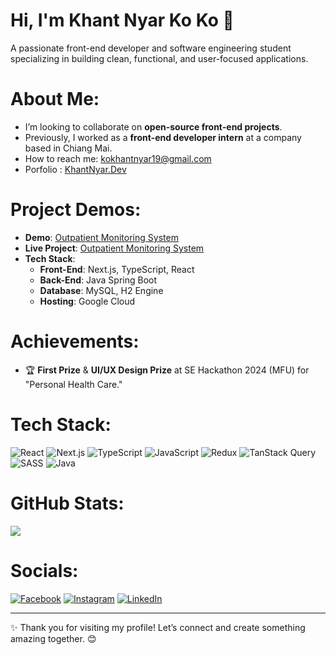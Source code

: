 # Hi, I'm Khant Nyar Ko Ko 👋

A passionate front-end developer and software engineering student specializing in building clean, functional, and user-focused applications.

# About Me:
-  I’m looking to collaborate on **open-source front-end projects**.
-  Previously, I worked as a **front-end developer intern** at a company based in Chiang Mai.
-  How to reach me: kokhantnyar19@gmail.com
-  Porfolio : [KhantNyar.Dev](https://khantnyar-dev.vercel.app/)

# Project Demos:
- **Demo**: [Outpatient Monitoring System](https://drive.google.com/file/d/1SN-42gzeUXD-4oX-zcoBKxEOwjSYx5R5/view?usp=drivesdk)
- **Live Project**: [Outpatient Monitoring System](https://oms-app-237489682555.us-central1.run.app/)
- **Tech Stack**:
  - **Front-End**: Next.js, TypeScript, React
  - **Back-End**: Java Spring Boot
  - **Database**: MySQL, H2 Engine
  - **Hosting**: Google Cloud

# Achievements:
- 🏆 **First Prize** & **UI/UX Design Prize** at SE Hackathon 2024 (MFU) for "Personal Health Care."

# Tech Stack:
![React](https://img.shields.io/badge/react-%2320232a.svg?style=flat&logo=react&logoColor=%2361DAFB) 
![Next.js](https://img.shields.io/badge/Next.js-black?style=flat&logo=next.js&logoColor=white) 
![TypeScript](https://img.shields.io/badge/typescript-%23007ACC.svg?style=flat&logo=typescript&logoColor=white) 
![JavaScript](https://img.shields.io/badge/javascript-%23323330.svg?style=flat&logo=javascript&logoColor=%23F7DF1E) 
![Redux](https://img.shields.io/badge/redux-%23593d88.svg?style=flat&logo=redux&logoColor=white) 
![TanStack Query](https://img.shields.io/badge/TanStack-FF4154?style=flat&logo=react-query&logoColor=white)
![SASS](https://img.shields.io/badge/SASS-hotpink.svg?style=flat&logo=SASS&logoColor=white) 
![Java](https://img.shields.io/badge/java-%23ED8B00.svg?style=flat&logo=openjdk&logoColor=white) 

# GitHub Stats:
![](https://github-readme-stats.vercel.app/api/top-langs/?username=Khant-Nyar-Ko-Ko&theme=dark&hide_border=false&include_all_commits=true&count_private=false&layout=compact)

# Socials:
[![Facebook](https://img.shields.io/badge/Facebook-%231877F2.svg?logo=Facebook&logoColor=white)](https://facebook.com/khantnyar.koko.16) 
[![Instagram](https://img.shields.io/badge/Instagram-%23E4405F.svg?logo=Instagram&logoColor=white)](https://instagram.com/knkk_2002) 
[![LinkedIn](https://img.shields.io/badge/LinkedIn-%230077B5.svg?logo=linkedin&logoColor=white)](https://linkedin.com/in/khant-nyar-ko-ko-b993b3195)

---

✨ Thank you for visiting my profile! Let’s connect and create something amazing together. 😊
